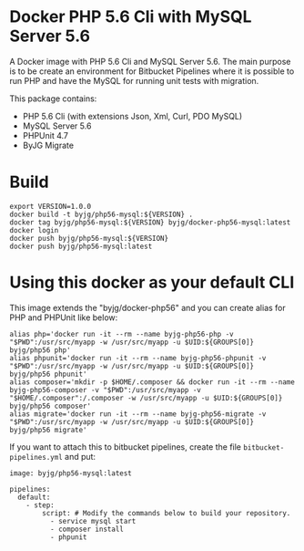 # Docker PHP 5.6 Cli with MySQL Server 5.6

A Docker image with PHP 5.6 Cli and MySQL Server 5.6. The main purpose is to be create an environment for Bitbucket Pipelines where it is possible to run PHP and have the MySQL for running unit tests with migration. 

This package contains:

- PHP 5.6 Cli (with extensions Json, Xml, Curl, PDO MySQL)
- MySQL Server 5.6
- PHPUnit 4.7
- ByJG Migrate

# Build

```
export VERSION=1.0.0
docker build -t byjg/php56-mysql:${VERSION} .
docker tag byjg/php56-mysql:${VERSION} byjg/docker-php56-mysql:latest
docker login
docker push byjg/php56-mysql:${VERSION}
docker push byjg/php56-mysql:latest
```

# Using this docker as your default CLI

This image extends the "byjg/docker-php56" and you can create alias for PHP and PHPUnit like below:

```
alias php='docker run -it --rm --name byjg-php56-php -v "$PWD":/usr/src/myapp -w /usr/src/myapp -u $UID:${GROUPS[0]} byjg/php56 php'
alias phpunit='docker run -it --rm --name byjg-php56-phpunit -v "$PWD":/usr/src/myapp -w /usr/src/myapp -u $UID:${GROUPS[0]}  byjg/php56 phpunit'
alias composer='mkdir -p $HOME/.composer && docker run -it --rm --name byjg-php56-composer -v "$PWD":/usr/src/myapp -v "$HOME/.composer":/.composer -w /usr/src/myapp -u $UID:${GROUPS[0]}  byjg/php56 composer'
alias migrate='docker run -it --rm --name byjg-php56-migrate -v "$PWD":/usr/src/myapp -w /usr/src/myapp -u $UID:${GROUPS[0]}  byjg/php56 migrate'
```

If you want to attach this to bitbucket pipelines, create the file `bitbucket-pipelines.yml` and put:

```
image: byjg/php56-mysql:latest

pipelines:
  default:
    - step:
        script: # Modify the commands below to build your repository.
          - service mysql start
          - composer install
          - phpunit
``` 

